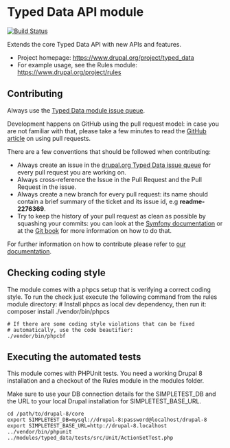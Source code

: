# Typed Data API module

[![Build Status](https://travis-ci.org/fago/typed_data.svg?branch=8.x-1.x)](https://travis-ci.org/fago/typed_data)

Extends the core Typed Data API with new APIs and features.

* Project homepage: https://www.drupal.org/project/typed_data
* For example usage, see the Rules module: https://www.drupal.org/project/rules

## Contributing

Always use the  [Typed Data module issue queue](https://www.drupal.org/project/issues/typed_data).

Development happens on GitHub using the pull request model:
in case you are not familiar with that, please take a few minutes to read the
[GitHub article](https://help.github.com/articles/using-pull-requests) on using
pull requests.

There are a few conventions that should be followed when contributing:

* Always create an issue in the [drupal.org Typed Data issue queue](https://www.drupal.org/project/issues/typed_data)
  for every pull request you are working on.
* Always cross-reference the Issue in the Pull Request and the Pull Request in
  the issue.
* Always create a new branch for every pull request: its name should contain a
  brief summary of the ticket and its issue id, e.g **readme-2276369**.
* Try to keep the history of your pull request as clean as possible by squashing
  your commits: you can look at the [Symfony documentation](http://symfony.com/doc/current/cmf/contributing/commits.html)
  or at the [Git book](http://git-scm.com/book/en/Git-Tools-Rewriting-History#Changing-Multiple-Commit-Messages)
  for more information on how to do that.

For further information on how to contribute please refer to
[our documentation](https://thefubhy.gitbooks.io/typed_data/content/).

## Checking coding style

The module comes with a phpcs setup that is verifying a correct coding style.
To run the check just execute the following command from the rules module
directory:
    # Install phpcs as local dev dependency, then run it:
    composer install
    ./vendor/bin/phpcs

    # If there are some coding style violations that can be fixed
    # automatically, use the code beautifier:
    ./vendor/bin/phpcbf

## Executing the automated tests

This module comes with PHPUnit tests. You need a working Drupal 8 installation
and a checkout of the Rules module in the modules folder.


Make sure to use your DB connection details for the SIMPLETEST_DB and the URL to
your local Drupal installation for SIMPLETEST_BASE_URL.

    cd /path/to/drupal-8/core
    export SIMPLETEST_DB=mysql://drupal-8:password@localhost/drupal-8
    export SIMPLETEST_BASE_URL=http://drupal-8.localhost
    ../vendor/bin/phpunit ../modules/typed_data/tests/src/Unit/ActionSetTest.php
